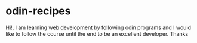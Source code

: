 # odin-recipes

Hi!, I am learning web development by following odin programs
and I would like to follow the course until the end to be an excellent developer.
Thanks
